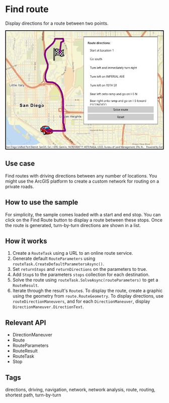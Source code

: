 # Find route

Display directions for a route between two points.

![Image of find route](FindRoute.jpg)

## Use case

Find routes with driving directions between any number of locations. You might use the ArcGIS platform to create a custom network for routing on a private roads.

## How to use the sample

For simplicity, the sample comes loaded with a start and end stop. You can click on the Find Route button to display a route between these stops. Once the route is generated, turn-by-turn directions are shown in a list.

## How it works

1. Create a `RouteTask` using a URL to an online route service.
2. Generate default `RouteParameters` using `routeTask.CreateDefaultParametersAsync()`.
3. Set `returnStops` and `returnDirections` on the parameters to true.
4. Add `Stop`s to the parameters `stops` collection for each destination.
5. Solve the route using `routeTask.SolveAsync(routeParameters)` to get a `RouteResult`.
6. Iterate through the result's `Route`s. To display the route, create a graphic using the geometry from `route.RouteGeometry`. To display directions, use `routeDirectionManeuvers`, and for each `DirectionManeuver`, display `DirectionManeuver.DirectionText`.

## Relevant API

* DirectionManeuver
* Route
* RouteParameters
* RouteResult
* RouteTask
* Stop

## Tags

directions, driving, navigation, network, network analysis, route, routing, shortest path, turn-by-turn